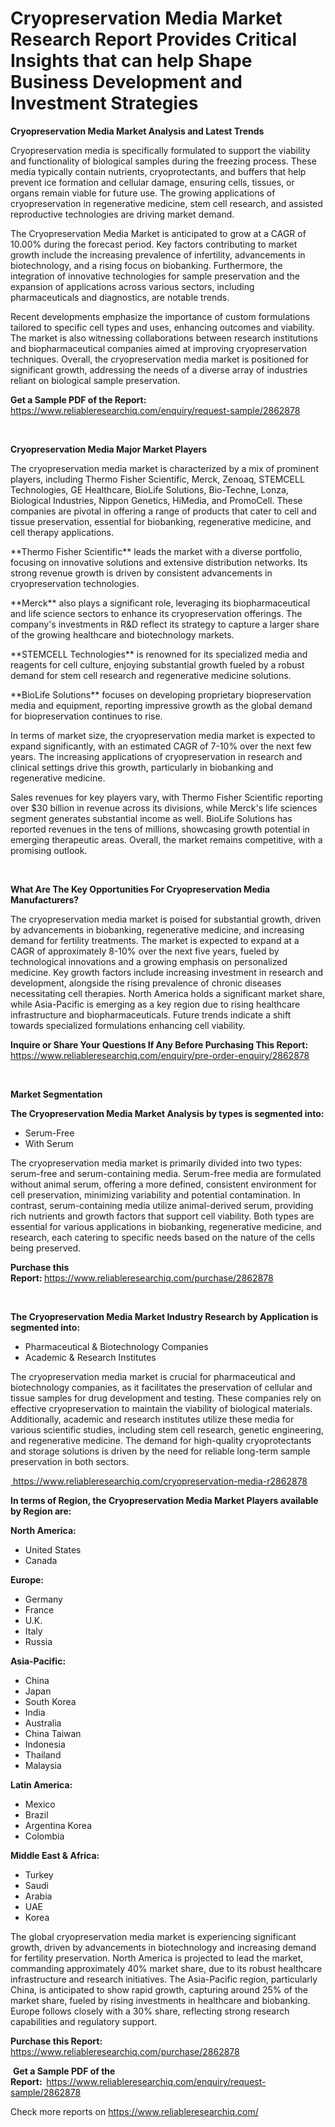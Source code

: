 <p><h1>Cryopreservation Media Market Research Report Provides Critical Insights that can help Shape Business Development and Investment Strategies</h1></p><p><strong>Cryopreservation Media Market Analysis and Latest Trends</strong></p>
<p><p>Cryopreservation media is specifically formulated to support the viability and functionality of biological samples during the freezing process. These media typically contain nutrients, cryoprotectants, and buffers that help prevent ice formation and cellular damage, ensuring cells, tissues, or organs remain viable for future use. The growing applications of cryopreservation in regenerative medicine, stem cell research, and assisted reproductive technologies are driving market demand.</p><p>The Cryopreservation Media Market is anticipated to grow at a CAGR of 10.00% during the forecast period. Key factors contributing to market growth include the increasing prevalence of infertility, advancements in biotechnology, and a rising focus on biobanking. Furthermore, the integration of innovative technologies for sample preservation and the expansion of applications across various sectors, including pharmaceuticals and diagnostics, are notable trends.</p><p>Recent developments emphasize the importance of custom formulations tailored to specific cell types and uses, enhancing outcomes and viability. The market is also witnessing collaborations between research institutions and biopharmaceutical companies aimed at improving cryopreservation techniques. Overall, the cryopreservation media market is positioned for significant growth, addressing the needs of a diverse array of industries reliant on biological sample preservation.</p></p>
<p><strong>Get a Sample PDF of the Report:&nbsp;</strong> <a href="https://www.reliableresearchiq.com/enquiry/request-sample/2862878?utm_campaign=2840&utm_medium=2&utm_source=Github&utm_content=ia&utm_term=12032025&utm_id=cryopreservation-media">https://www.reliableresearchiq.com/enquiry/request-sample/2862878</a></p>
<p>&nbsp;</p>
<p><strong>Cryopreservation Media Major Market Players</strong></p>
<p><p>The cryopreservation media market is characterized by a mix of prominent players, including Thermo Fisher Scientific, Merck, Zenoaq, STEMCELL Technologies, GE Healthcare, BioLife Solutions, Bio-Techne, Lonza, Biological Industries, Nippon Genetics, HiMedia, and PromoCell. These companies are pivotal in offering a range of products that cater to cell and tissue preservation, essential for biobanking, regenerative medicine, and cell therapy applications.</p><p>**Thermo Fisher Scientific** leads the market with a diverse portfolio, focusing on innovative solutions and extensive distribution networks. Its strong revenue growth is driven by consistent advancements in cryopreservation technologies.</p><p>**Merck** also plays a significant role, leveraging its biopharmaceutical and life science sectors to enhance its cryopreservation offerings. The company's investments in R&D reflect its strategy to capture a larger share of the growing healthcare and biotechnology markets.</p><p>**STEMCELL Technologies** is renowned for its specialized media and reagents for cell culture, enjoying substantial growth fueled by a robust demand for stem cell research and regenerative medicine solutions. </p><p>**BioLife Solutions** focuses on developing proprietary biopreservation media and equipment, reporting impressive growth as the global demand for biopreservation continues to rise.</p><p>In terms of market size, the cryopreservation media market is expected to expand significantly, with an estimated CAGR of 7-10% over the next few years. The increasing applications of cryopreservation in research and clinical settings drive this growth, particularly in biobanking and regenerative medicine.</p><p>Sales revenues for key players vary, with Thermo Fisher Scientific reporting over $30 billion in revenue across its divisions, while Merck's life sciences segment generates substantial income as well. BioLife Solutions has reported revenues in the tens of millions, showcasing growth potential in emerging therapeutic areas. Overall, the market remains competitive, with a promising outlook.</p></p>
<p>&nbsp;</p>
<p><strong>What Are The Key Opportunities For Cryopreservation Media Manufacturers?</strong></p>
<p><p>The cryopreservation media market is poised for substantial growth, driven by advancements in biobanking, regenerative medicine, and increasing demand for fertility treatments. The market is expected to expand at a CAGR of approximately 8-10% over the next five years, fueled by technological innovations and a growing emphasis on personalized medicine. Key growth factors include increasing investment in research and development, alongside the rising prevalence of chronic diseases necessitating cell therapies. North America holds a significant market share, while Asia-Pacific is emerging as a key region due to rising healthcare infrastructure and biopharmaceuticals. Future trends indicate a shift towards specialized formulations enhancing cell viability.</p></p>
<p><strong>Inquire or Share Your Questions If Any Before Purchasing This Report:</strong> <a href="https://www.reliableresearchiq.com/enquiry/pre-order-enquiry/2862878?utm_campaign=2840&utm_medium=2&utm_source=Github&utm_content=ia&utm_term=12032025&utm_id=cryopreservation-media">https://www.reliableresearchiq.com/enquiry/pre-order-enquiry/2862878</a></p>
<p>&nbsp;</p>
<p><strong>Market Segmentation</strong></p>
<p><strong>The Cryopreservation Media Market Analysis by types is segmented into:</strong></p>
<p><ul><li>Serum-Free</li><li>With Serum</li></ul></p>
<p><p>The cryopreservation media market is primarily divided into two types: serum-free and serum-containing media. Serum-free media are formulated without animal serum, offering a more defined, consistent environment for cell preservation, minimizing variability and potential contamination. In contrast, serum-containing media utilize animal-derived serum, providing rich nutrients and growth factors that support cell viability. Both types are essential for various applications in biobanking, regenerative medicine, and research, each catering to specific needs based on the nature of the cells being preserved.</p></p>
<p><strong>Purchase this Report:&nbsp;</strong><a href="https://www.reliableresearchiq.com/purchase/2862878?utm_campaign=2840&utm_medium=2&utm_source=Github&utm_content=ia&utm_term=12032025&utm_id=cryopreservation-media">https://www.reliableresearchiq.com/purchase/2862878</a></p>
<p>&nbsp;</p>
<p><strong>The Cryopreservation Media Market Industry Research by Application is segmented into:</strong></p>
<p><ul><li>Pharmaceutical & Biotechnology Companies</li><li>Academic & Research Institutes</li></ul></p>
<p><p>The cryopreservation media market is crucial for pharmaceutical and biotechnology companies, as it facilitates the preservation of cellular and tissue samples for drug development and testing. These companies rely on effective cryopreservation to maintain the viability of biological materials. Additionally, academic and research institutes utilize these media for various scientific studies, including stem cell research, genetic engineering, and regenerative medicine. The demand for high-quality cryoprotectants and storage solutions is driven by the need for reliable long-term sample preservation in both sectors.</p></p>
<p><a href="https://www.reliableresearchiq.com/cryopreservation-media-r2862878?utm_campaign=2840&utm_medium=2&utm_source=Github&utm_content=ia&utm_term=12032025&utm_id=cryopreservation-media">&nbsp;https://www.reliableresearchiq.com/cryopreservation-media-r2862878</a></p>
<p><strong>In terms of Region, the Cryopreservation Media Market Players available by Region are:</strong></p>
<p>
    <p> <strong> North America: </strong>
        <ul>
            <li>United States</li>
            <li>Canada</li>
        </ul>
        </p> 
    <p> <strong> Europe: </strong>
        <ul>
            <li>Germany</li>
            <li>France</li>
            <li>U.K.</li>
            <li>Italy</li>
            <li>Russia</li>
        </ul>
        </p> 
    <p> <strong> Asia-Pacific: </strong>
        <ul>
            <li>China</li>
            <li>Japan</li>
            <li>South Korea</li>
            <li>India</li>
            <li>Australia</li>
            <li>China Taiwan</li>
            <li>Indonesia</li>
            <li>Thailand</li>
            <li>Malaysia</li>
        </ul>
        </p> 
    <p> <strong> Latin America: </strong>
        <ul>
            <li>Mexico</li>
            <li>Brazil</li>
            <li>Argentina Korea</li>
            <li>Colombia</li>
        </ul>
        </p> 
    <p> <strong> Middle East & Africa: </strong>
        <ul>
            <li>Turkey</li>
            <li>Saudi</li>
            <li>Arabia</li>
            <li>UAE</li>
            <li>Korea</li>
        </ul>
    </p>
    </p>
<p><p>The global cryopreservation media market is experiencing significant growth, driven by advancements in biotechnology and increasing demand for fertility preservation. North America is projected to lead the market, commanding approximately 40% market share, due to its robust healthcare infrastructure and research initiatives. The Asia-Pacific region, particularly China, is anticipated to show rapid growth, capturing around 25% of the market share, fueled by rising investments in healthcare and biobanking. Europe follows closely with a 30% share, reflecting strong research capabilities and regulatory support.</p></p>
<p><strong>Purchase this Report: </strong><a href="https://www.reliableresearchiq.com/purchase/2862878?utm_campaign=2840&utm_medium=2&utm_source=Github&utm_content=ia&utm_term=12032025&utm_id=cryopreservation-media">https://www.reliableresearchiq.com/purchase/2862878</a></p>
<p>&nbsp;<strong>Get a Sample PDF of the Report:&nbsp;&nbsp;</strong><a href="https://www.reliableresearchiq.com/enquiry/request-sample/2862878?utm_campaign=2840&utm_medium=2&utm_source=Github&utm_content=ia&utm_term=12032025&utm_id=cryopreservation-media">https://www.reliableresearchiq.com/enquiry/request-sample/2862878</a></p>
<p><strong></strong></p>
<p>Check more reports on <a href="https://www.reliableresearchiq.com/?utm_campaign=2840&utm_medium=2&utm_source=Github&utm_content=ia&utm_term=12032025&utm_id=cryopreservation-media">https://www.reliableresearchiq.com/</a></p>
